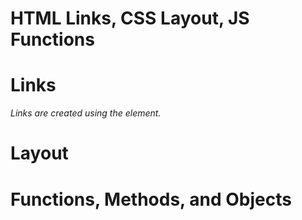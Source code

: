 # HTML Links, CSS Layout, JS Functions  

# Links  
*Links are created using the <a> element.*

# Layout  

# Functions, Methods, and Objects  



